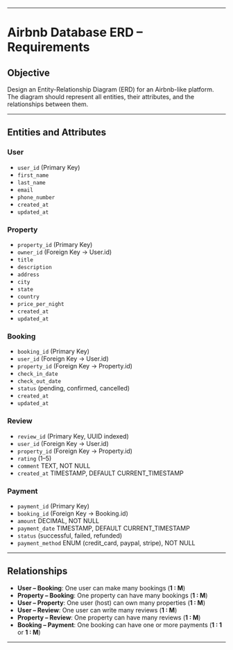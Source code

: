 
---

# Airbnb Database ERD – Requirements

## Objective

Design an Entity-Relationship Diagram (ERD) for an Airbnb-like platform. The diagram should represent all entities, their attributes, and the relationships between them.

---

## Entities and Attributes

### **User**

* `user_id` (Primary Key)
* `first_name`
* `last_name`
* `email`
* `phone_number`
* `created_at`
* `updated_at`

### **Property**

* `property_id` (Primary Key)
* `owner_id` (Foreign Key → User.id)
* `title`
* `description`
* `address`
* `city`
* `state`
* `country`
* `price_per_night`
* `created_at`
* `updated_at`

### **Booking**

* `booking_id` (Primary Key)
* `user_id` (Foreign Key → User.id)
* `property_id` (Foreign Key → Property.id)
* `check_in_date`
* `check_out_date`
* `status` (pending, confirmed, cancelled)
* `created_at`
* `updated_at`

### **Review**

* `review_id` (Primary Key, UUID indexed)
* `user_id` (Foreign Key → User.id)
* `property_id` (Foreign Key → Property.id)
* `rating` (1–5)
* `comment` TEXT, NOT NULL
* `created_at` TIMESTAMP, DEFAULT CURRENT_TIMESTAMP

### **Payment**

* `payment_id` (Primary Key)
* `booking_id` (Foreign Key → Booking.id)
* `amount` DECIMAL, NOT NULL
* `payment_date` TIMESTAMP, DEFAULT CURRENT_TIMESTAMP
* `status` (successful, failed, refunded)
* `payment_method` ENUM (credit_card, paypal, stripe), NOT NULL


---

## Relationships

* **User – Booking**: One user can make many bookings (**1 : M**)
* **Property – Booking**: One property can have many bookings (**1 : M**)
* **User – Property**: One user (host) can own many properties (**1 : M**)
* **User – Review**: One user can write many reviews (**1 : M**)
* **Property – Review**: One property can have many reviews (**1 : M**)
* **Booking – Payment**: One booking can have one or more payments (**1 : 1** or **1 : M**)

---



